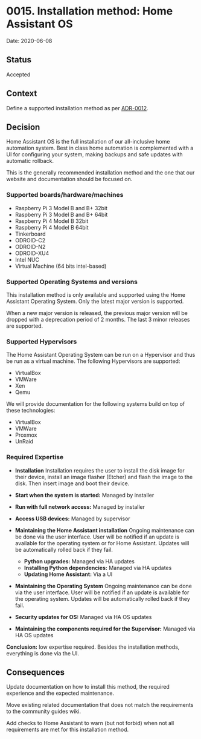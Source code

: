 # 0015. Installation method: Home Assistant OS

Date: 2020-06-08

## Status

Accepted

## Context

Define a supported installation method as per [ADR-0012](https://github.com/home-assistant/architecture/blob/master/adr/0012-define-supported-installation-method.md).

## Decision

Home Assistant OS is the full installation of our all-inclusive home automation system. Best in class home automation is complemented with a UI for configuring your system, making backups and safe updates with automatic rollback.

This is the generally recommended installation method and the one that our website and documentation should be focused on.

### Supported boards/hardware/machines

- Raspberry Pi 3 Model B and B+ 32bit
- Raspberry Pi 3 Model B and B+ 64bit
- Raspberry Pi 4 Model B 32bit
- Raspberry Pi 4 Model B 64bit
- Tinkerboard
- ODROID-C2
- ODROID-N2
- ODROID-XU4
- Intel NUC
- Virtual Machine (64 bits intel-based)

### Supported Operating Systems and versions

This installation method is only available and supported using the Home Assistant Operating System. Only the latest major version is supported.

When a new major version is released, the previous major version will be dropped with a deprecation period of 2 months. The last 3 minor releases are supported.

### Supported Hypervisors

The Home Assistant Operating System can be run on a Hypervisor and thus be run as a virtual machine. The following Hypervisors are supported:

- VirtualBox
- VMWare
- Xen
- Qemu

We will provide documentation for the following systems build on top of these technologies:

- VirtualBox
- VMWare
- Proxmox
- UnRaid

### Required Expertise

- **Installation**
  Installation requires the user to install the disk image for their device, install an image flasher (Etcher) and flash the image to the disk. Then insert image and boot their device.

* **Start when the system is started:** Managed by installer
* **Run with full network access:** Managed by installer
* **Access USB devices:** Managed by supervisor

* **Maintaining the Home Assistant installation**
  Ongoing maintenance can be done via the user interface. User will be notified if an update is available for the operating system or for Home Assistant. Updates will be automatically rolled back if they fail.

  - **Python upgrades:** Managed via HA updates
  - **Installing Python dependencies:** Managed via HA updates
  - **Updating Home Assistant:** Via a UI

- **Maintaining the Operating System**
  Ongoing maintenance can be done via the user interface. User will be notified if an update is available for the operating system. Updates will be automatically rolled back if they fail.

* **Security updates for OS:** Managed via HA OS updates

* **Maintaining the components required for the Supervisor:** Managed via HA OS updates

**Conclusion:** low expertise required. Besides the installation methods, everything is done via the UI.

## Consequences

Update documentation on how to install this method, the required experience and the expected maintenance.

Move existing related documentation that does not match the requirements to the community guides wiki.

Add checks to Home Assistant to warn (but not forbid) when not all requirements are met for this installation method.
